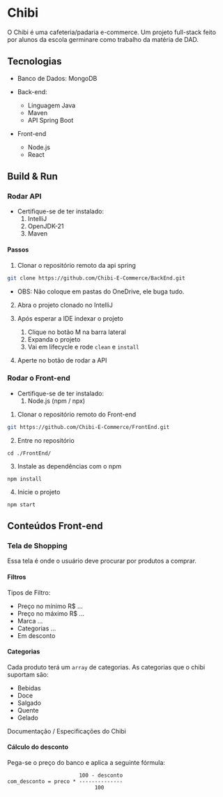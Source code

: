 # Chibi
O Chibi é uma cafeteria/padaria e-commerce. Um projeto full-stack feito por alunos da escola germinare como trabalho da matéria de DAD.


## Tecnologias
* Banco de Dados: MongoDB
* Back-end:
    - Linguagem Java
    - Maven
    - API Spring Boot

* Front-end
    - Node.js
    - React

## Build & Run

### Rodar API
* Certifique-se de ter instalado:
    1. IntelliJ
    2. OpenJDK-21
    3. Maven

#### Passos
1. Clonar o repositório remoto da api spring
```sh
git clone https://github.com/Chibi-E-Commerce/BackEnd.git
```
* OBS: Não coloque em pastas do OneDrive, ele buga tudo.
2. Abra o projeto clonado no IntelliJ
3. Após esperar a IDE indexar o projeto
    1. Clique no botão M na barra lateral
    2. Expanda o projeto
    3. Vai em lifecycle e rode `clean` e `install`

4. Aperte no botão de rodar a API

### Rodar o Front-end
* Certifique-se de ter instalado:
    1. Node.js (npm / npx)

1. Clonar o repositório remoto do Front-end
```sh
git https://github.com/Chibi-E-Commerce/FrontEnd.git
```
2. Entre no repositório
```
cd ./FrontEnd/
```
3. Instale as dependências com o npm
```
npm install
```
4. Inicie o projeto
```
npm start
```

## Conteúdos Front-end
### Tela de Shopping
Essa tela é onde o usuário deve procurar por produtos a comprar.

#### Filtros
Tipos de Filtro:
* Preço no mínimo R$ ...
* Preço no máximo R$ ...
* Marca ...
* Categorias ...
* Em desconto

#### Categorias
Cada produto terá um `array` de categorias. As categorias que o chibi suportam são: 
- Bebidas
- Doce
- Salgado
- Quente
- Gelado

Documentação / Especificações do Chibi

#### Cálculo do desconto
Pega-se o preço do banco e aplica a seguinte fórmula:
```
                       100 - desconto
com_desconto = preco * --------------
                            100
```